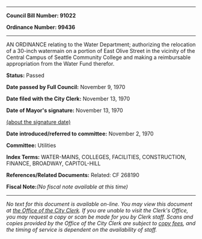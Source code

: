 

********

**Council Bill Number: 91022**
   
**Ordinance Number: 99436**
********

 AN ORDINANCE relating to the Water Department; authorizing the relocation of a 30-inch watermain on a portion of East Olive Street in the vicinity of the Central Campus of Seattle Community College and making a reimbursable appropriation from the Water Fund therefor.

**Status:** Passed
   
**Date passed by Full Council:** November 9, 1970
   
**Date filed with the City Clerk:** November 13, 1970
   
**Date of Mayor's signature:** November 13, 1970
   
[(about the signature date)](/~public/approvaldate.htm)
   
   
   
**Date introduced/referred to committee:** November 2, 1970
   
**Committee:** Utilities
   
   
**Index Terms:** WATER-MAINS, COLLEGES, FACILITIES, CONSTRUCTION, FINANCE, BROADWAY, CAPITOL-HILL

**References/Related Documents:** Related: CF 268190

**Fiscal Note:**_(No fiscal note available at this time)_
********

_No text for this document is available on-line. You may view this document at [the Office of the City Clerk](http://www.seattle.gov/leg/clerk/contactUs.htm). If you are unable to visit the Clerk's Office, you may request a copy or scan be made for you by Clerk staff. Scans and copies provided by the Office of the City Clerk are subject to [copy fees](http://clerk.seattle.gov/~public/clerkfees.htm), and the timing of service is dependent on the availability of staff._

